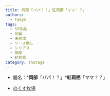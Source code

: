 ```yaml
---
title: 岡部「パパ！？」紅莉栖「ママ！？」
authors:
  - Takym
tags:
  - SS作品
  - 長編
  - 未完成
  - ソース無し
  - シリアス
  - 岡部
  - 紅莉栖
category: shutage
---
```

- 題名：**^岡部**「パパ！？」**^紅莉栖**「ママ！？」
<!-- [5ちゃんねる](https://kako.5ch.net/test/read.cgi/news4vip/1369200631/) -->
- [のくす牧場](https://sea-mew.jp/nox/modules/webarc/2ch/ss/1369200631-0.html)
